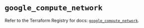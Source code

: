 # `google_compute_network`

Refer to the Terraform Registry for docs: [`google_compute_network`](https://registry.terraform.io/providers/hashicorp/google/5.18.0/docs/resources/compute_network).
